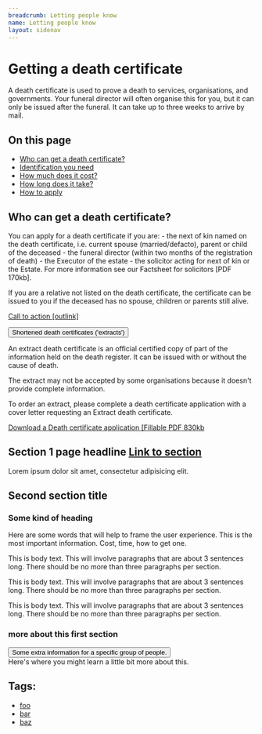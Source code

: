 ```yaml
---
breadcrumb: Letting people know
name: Letting people know
layout: sidenav
---
```


# Getting a death certificate 

A death certificate is used to prove a death to services, organisations, and governments. Your funeral director will often organise this for you, but it can only be issued after the funeral. It can take up to three weeks to arrive by mail. 

<nav class="au-inpage-nav-links" aria-label="in page navigation">
  <h2 class="au-inpage-nav-links__heading">On this page</h2>
  <ul class="au-link-list">
    <li><a href="#section1">Who can get a death certificate?</a></li>
    <li><a href="#section2">Identification you need</a></li>    
    <li><a href="#section3">How much does it cost?</a></li>
    <li><a href="#section4">How long does it take?</a></li>
    <li><a href="#section5">How to apply</a></li>
  </ul>
</nav>

<h2 class="au-inpage-nav-section au-display-sm">
  <h2> Who can get a death certificate? </h2>
  <a id="section1" class="au-inpage-nav-section-link" href="#section1"></a>
</h2>
You can apply for a death certificate if you are:
- the next of kin named on the death certificate, i.e. current spouse (married/defacto), parent or child of the deceased
- the funeral director (within two months of the registration of death)
- the Executor of the estate
- the solicitor acting for next of kin or the Estate. For more information see our Factsheet for solicitors [PDF 170kb].

If you are a relative not listed on the death certificate, the certificate can be issued to you if the deceased has no spouse, children or parents still alive.

<a class="au-cta-link" href="#">Call to action [outlink]</a>

<section class="au-accordion">
  <button class="au-accordion__title js-au-accordion" aria-controls="accordion-1" aria-expanded="true" onclick="return AU.accordion.Toggle( this )">
    Shortened death certificates ('extracts')
  </button>

  <div class="au-accordion__body" id="accordion-1">
    <div class="au-accordion__body-wrapper">
      <p> An extract death certificate is an official certified copy of part of the information held on the death register. It can be issued with or without the cause of death.</p>
        
<p> The extract may not be accepted by some organisations because it doesn't provide complete information. </p>

<p> To order an extract, please complete a death certificate application with a cover letter requesting an Extract death certificate. </p>

<p> <a class="au-cta-link" href="#"> Download a Death certificate application [Fillable PDF 830kb </a> 
    </p>
    </div>
  </div>
</section>

<h2 class="au-inpage-nav-section au-display-sm">
  Section 1 page headline
  <a id="section2" class="au-inpage-nav-section-link" href="#section1">Link to section</a>
</h2>
<p>Lorem ipsum dolor sit amet, consectetur adipisicing elit.</p>

<h2> Second section title </h2>

<section class="au-callout">
    <h3 class="au-callout__heading"> Some kind of heading </h3>
    <p>Here are some words that will help to frame the user experience. This is the most important information. 
Cost, time, how to get one. 
</p>
</section>

This is body text. This will involve paragraphs that are about 3 sentences long. There should be no more than three paragraphs per section.

This is body text. This will involve paragraphs that are about 3 sentences long. There should be no more than three paragraphs per section.

This is body text. This will involve paragraphs that are about 3 sentences long. There should be no more than three paragraphs per section.

<h3> more about this first section </h3>

<section class="au-accordion">
  <button class="au-accordion__title js-au-accordion" aria-controls="accordion-2" aria-expanded="true" onclick="return AU.accordion.Toggle( this )">
    Some extra information for a specific group of people.
  </button>

  <div class="au-accordion__body" id="accordion-2">
    <div class="au-accordion__body-wrapper">
      Here's where you might learn a little bit more about this. 
    </div>
  </div>
</section>


<h2>Tags:</h2>
<ul class="au-tags">
  <li><a href="#">foo</a></li>
  <li><a href="#">bar</a></li>
  <li><a href="#">baz</a></li>
</ul>
